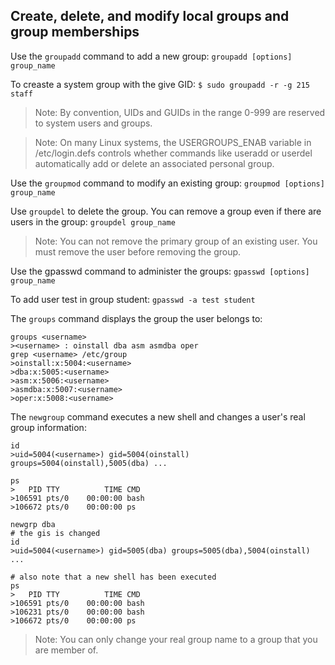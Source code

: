 ## Create, delete, and modify local groups and group memberships

Use the `groupadd` command to add a new group: `groupadd [options] group_name`

To creaste a system group with the give GID: `$ sudo groupadd -r -g 215 staff`

> Note: By convention, UIDs and GUIDs in the range 0-999 are reserved to system users and groups.

> Note: On many Linux systems, the USERGROUPS_ENAB variable in /etc/login.defs controls whether commands like useradd or userdel automatically add or delete an associated personal group.

Use the `groupmod` command to modify an existing group: `groupmod [options] group_name`

Use `groupdel` to delete the group. You can remove a group even if there are users in the group: `groupdel group_name`

> Note: You can not remove the primary group of an existing user. You must remove the user before removing the group.

Use the gpasswd command to administer the groups: `gpasswd [options] group_name`

To add user test in group student: `gpasswd -a test student`

The `groups` command displays the group the user belongs to:
```
groups <username>
><username> : oinstall dba asm asmdba oper
grep <username> /etc/group
>oinstall:x:5004:<username>
>dba:x:5005:<username>
>asm:x:5006:<username>
>asmdba:x:5007:<username>
>oper:x:5008:<username>
```

The `newgroup` command executes a new shell and changes a user's real group information:
```
id
>uid=5004(<username>) gid=5004(oinstall) groups=5004(oinstall),5005(dba) ...

ps
>   PID TTY          TIME CMD
>106591 pts/0    00:00:00 bash
>106672 pts/0    00:00:00 ps

newgrp dba
# the gis is changed
id
>uid=5004(<username>) gid=5005(dba) groups=5005(dba),5004(oinstall) ...

# also note that a new shell has been executed
ps
>   PID TTY          TIME CMD
>106591 pts/0    00:00:00 bash
>106231 pts/0    00:00:00 bash
>106672 pts/0    00:00:00 ps
```

> Note: You can only change your real group name to a group that you are member of.